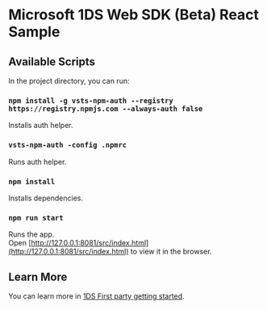 # Microsoft 1DS Web SDK (Beta) React Sample


## Available Scripts

In the project directory, you can run:

### `npm install -g vsts-npm-auth --registry https://registry.npmjs.com --always-auth false`

Installs auth helper. 

### `vsts-npm-auth -config .npmrc`

Runs auth helper. 

### `npm install`

Installs dependencies. 

### `npm run start`

Runs the app.<br>
Open [http://127.0.0.1:8081/src/index.html](http://127.0.0.1:8081/src/index.html) to view it in the browser.


## Learn More

You can learn more in [1DS First party getting started](https://1dsdocs.azurewebsites.net/getting-started/javascript-first-party-getting_started.html).


